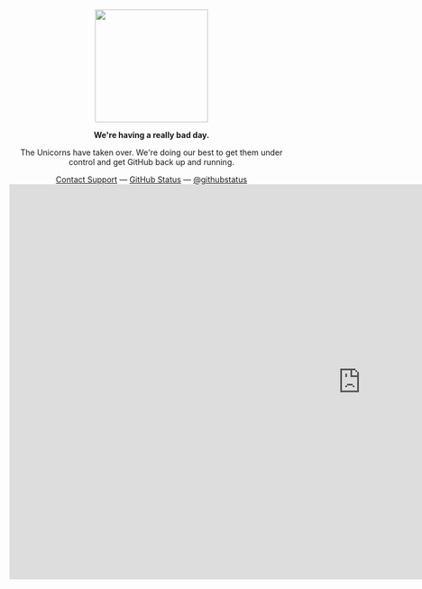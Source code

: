 <div align="center">
	<br>
	<br>
	<img width="200" src="https://user-images.githubusercontent.com/36894700/87100902-d335a500-c24d-11ea-868b-6e36e00f87fb.png">
	<p><strong>We're having a really bad day.</strong></p>
	<p>The Unicorns have taken over. We're doing our best to get them under control and get GitHub back up and running.</p>
	<div id="suggestions">
	<a href="https://github.com/contact">Contact Support</a> —
	<a href="https://githubstatus.com">GitHub Status</a> —
	<a href="https://twitter.com/githubstatus">@githubstatus</a>
	</div>
</div>

<iframe width="1246" height="701" src="https://www.youtube.com/embed/tgbNymZ7vqY" frameborder="0" allow="accelerometer; autoplay; encrypted-media; gyroscope; picture-in-picture" allowfullscreen></iframe>
